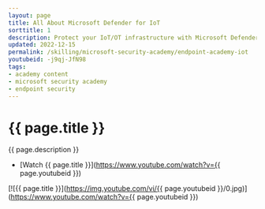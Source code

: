 ```yaml
---
layout: page
title: All About Microsoft Defender for IoT
sorttitle: 1
description: Protect your IoT/OT infrastructure with Microsoft Defender for IoT. Learn about Defender for IoT's agentless network detection and response (NDR) that is rapidly deployed and interoperable with Microsoft 365 Defender, Microsoft Sentinel, and external Security Operations Center (SOC) tools. Explore differences between IT & OT security and upskill with a detailed demo within Defender for IoT.
updated: 2022-12-15
permalink: /skilling/microsoft-security-academy/endpoint-academy-iot
youtubeid: -j9qj-JfN98
tags: 
- academy content
- microsoft security academy
- endpoint security
---
```


# {{ page.title }}

{{ page.description }}

* [Watch {{ page.title }}](https://www.youtube.com/watch?v={{ page.youtubeid }})

[![{{ page.title }}](https://img.youtube.com/vi/{{ page.youtubeid }}/0.jpg)](https://www.youtube.com/watch?v={{ page.youtubeid }})